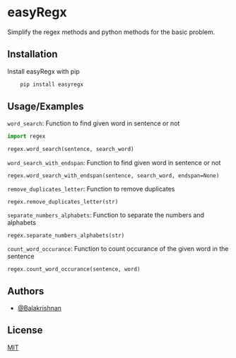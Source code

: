 
# easyRegx

Simplify the regex methods and python methods for the basic problem.


## Installation

Install easyRegx with pip

```bash
    pip install easyregx
```
    
## Usage/Examples

`word_search`:
    Function to find given word in sentence or not
```python
import regex

regex.word_search(sentence, search_word)
```

`word_search_with_endspan`:
    Function to find given word in sentence or not

```
regex.word_search_with_endspan(sentence, search_word, endspan=None)
```

`remove_duplicates_letter`:
    Function to remove duplicates

```
regex.remove_duplicates_letter(str)
```

`separate_numbers_alphabets`:
    Function to separate the numbers and alphabets
    
```
regex.separate_numbers_alphabets(str)
```

`count_word_occurance`:
    Function to count occurance of the given word in the sentence

```
regex.count_word_occurance(sentence, word)
```







## Authors

- [@Balakrishnan](https://github.com/balakrishnan2)


## License

[MIT](https://choosealicense.com/licenses/mit/)

